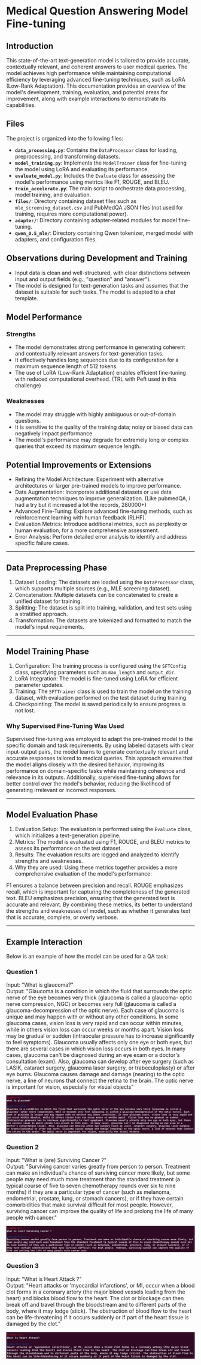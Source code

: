 # Medical Question Answering Model Fine-tuning

## Introduction
This state-of-the-art text-generation model is tailored to provide accurate, contextually relevant, and coherent answers to user medical queries. The model achieves high performance while maintaining computational efficiency by leveraging advanced fine-tuning techniques, such as LoRA (Low-Rank Adaptation). This documentation provides an overview of the model's development, training, evaluation, and potential areas for improvement, along with example interactions to demonstrate its capabilities.

## Files
The project is organized into the following files:

- **`data_processing.py`**: Contains the `DataProcessor` class for loading, preprocessing, and transforming datasets.
- **`model_training.py`**: Implements the `ModelTrainer` class for fine-tuning the model using LoRA and evaluating its performance.
- **`evaluate_model.py`**: Includes the `Evaluate` class for assessing the model's performance using metrics like F1, ROUGE, and BLEU.
- **`train_accelerate.py`**: The main script to orchestrate data processing, model training, and evaluation.
- **`files/`**: Directory containing dataset files such as `mle_screening_dataset.csv` and PubMedQA JSON files (not used for training, requires more computational power).
- **`adapter/`**: Directory containing adapter-related modules for model fine-tuning.
- **`qwen_0.5_mle/`**: Directory containing Qwen tokenizer, merged model with adapters, and configuration files.


## Observations during Development and Training
- Input data is clean and well-structured, with clear distinctions between input and output fields (e.g., "question" and "answer").
- The model is designed for text-generation tasks and assumes that the dataset is suitable for such tasks. The model is adapted to a chat template.

## Model Performance
### Strengths
- The model demonstrates strong performance in generating coherent and contextually relevant answers for text-generation tasks.
- It effectively handles long sequences due to its configuration for a maximum sequence length of 512 tokens.
- The use of LoRA (Low-Rank Adaptation) enables efficient fine-tuning with reduced computational overhead. (TRL with Peft used in this challenge)

### Weaknesses
- The model may struggle with highly ambiguous or out-of-domain questions.
- It is sensitive to the quality of the training data; noisy or biased data can negatively impact performance.
- The model's performance may degrade for extremely long or complex queries that exceed its maximum sequence length.

## Potential Improvements or Extensions
- Refining the Model Architecture: Experiment with alternative architectures or larger pre-trained models to improve performance.
- Data Augmentation: Incorporate additional datasets or use data augmentation techniques to improve generalization. (Like pubmedQA, i had a try but it increased a lot the records, 280000+)
- Advanced Fine-Tuning: Explore advanced fine-tuning methods, such as reinforcement learning with human feedback (RLHF).
- Evaluation Metrics: Introduce additional metrics, such as perplexity or human evaluation, for a more comprehensive assessment.
- Error Analysis: Perform detailed error analysis to identify and address specific failure cases.

---

## Data Preprocessing Phase
1. Dataset Loading: The datasets are loaded using the `DataProcessor` class, which supports multiple sources (e.g., MLE screening dataset).
2. Concatenation: Multiple datasets can be concatenated to create a unified dataset for training.
3. Splitting: The dataset is split into training, validation, and test sets using a stratified approach.
4. Transformation: The datasets are tokenized and formatted to match the model's input requirements.

---

## Model Training Phase
1. Configuration: The training process is configured using the `SFTConfig` class, specifying parameters such as `max_length` and `output_dir`.
2. LoRA Integration: The model is fine-tuned using LoRA for efficient parameter updates.
3. Training: The `SFTTrainer` class is used to train the model on the training dataset, with evaluation performed on the test dataset during training.
4. Checkpointing: The model is saved periodically to ensure progress is not lost.

### Why Supervised Fine-Tuning Was Used
Supervised fine-tuning was employed to adapt the pre-trained model to the specific domain and task requirements. By using labeled datasets with clear input-output pairs, the model learns to generate contextually relevant and accurate responses tailored to medical queries. This approach ensures that the model aligns closely with the desired behavior, improving its performance on domain-specific tasks while maintaining coherence and relevance in its outputs. Additionally, supervised fine-tuning allows for better control over the model's behavior, reducing the likelihood of generating irrelevant or incorrect responses.


---

## Model Evaluation Phase
1. Evaluation Setup: The evaluation is performed using the `Evaluate` class, which initializes a text-generation pipeline.
2. Metrics: The model is evaluated using F1, ROUGE, and BLEU metrics to assess its performance on the test dataset. 
3. Results: The evaluation results are logged and analyzed to identify strengths and weaknesses.
4. Why they are used: Using these metrics together provides a more comprehensive evaluation of the model's performance:

F1 ensures a balance between precision and recall.
ROUGE emphasizes recall, which is important for capturing the completeness of the generated text.
BLEU emphasizes precision, ensuring that the generated text is accurate and relevant.
By combining these metrics, its better to understand the strengths and weaknesses of model, such as whether it generates text that is accurate, complete, or overly verbose.

---

## Example Interaction
Below is an example of how the model can be used for a QA task:

### Question 1
Input: "What is glaucoma?"  
Output: "Glaucoma is a condition in which the fluid that surrounds the optic nerve of the eye becomes very thick (glaucoma is called a
glaucoma- optic nerve compression, NGC) or becomes very full (glaucoma is called a glaucoma-decompression of the optic nerve). Each
case of glaucoma is unique and may happen with or without any other conditions. In some glaucoma cases, vision loss is very rapid and
can occur within minutes, while in others vision loss can occur weeks or months apart. Vision loss may be gradual or sudden
(intraocular pressure has to increase significantly to feel symptoms). Glaucoma usually affects only one eye or both eyes, but there
are several cases in which vision loss occurs in both eyes. In many cases, glaucoma can't be diagnosed during an eye exam or a
doctor's consultation (exam). Also, glaucoma can develop after eye surgery (such as LASIK, cataract surgery, glaucoma laser surgery,
or trabeculoplasty) or after eye burns. Glaucoma causes damage and damage (nearing) to the optic nerve, a line of neurons that connect
the retina to the brain. The optic nerve is important for vision, especially for visual objects"

![qa1](imgs/image-1.png)

### Question 2
Input: "What is (are) Surviving Cancer ?"  
Output: "Surviving cancer varies greatly from person to person. Treatment can make an individual's chance of surviving cancer more likely, but
some people may need much more treatment than the standard treatment (a typical course of five to seven chemotherapy rounds over six
to nine months) if they are a particular type of cancer (such as melanoma, endometrial, prostate, lung, or stomach cancers), or if
they have certain comorbidities that make survival difficult for most people. However, surviving cancer can improve the quality of
life and prolong the life of many people with cancer."

![alt text](imgs/image-4.png)

### Question 3
Input: "What is Heart Attack ?"  
Output: "Heart attacks or 'myocardial infarctions', or MI, occur when a blood clot forms in a coronary artery (the major blood
vessels leading from the heart) and blocks blood flow to the heart. The clot or blockage can then break off and travel
through the bloodstream and to different parts of the body, where it may lodge (stick). The obstruction of blood flow to
the heart can be life-threatening if it occurs suddenly or if part of the heart tissue is damaged by the clot."

![qa3](imgs/image-2.png)
